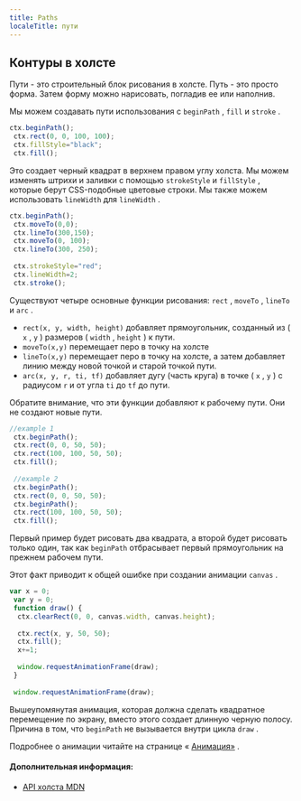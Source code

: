```yaml
---
title: Paths
localeTitle: пути
---
```

## Контуры в холсте

Пути - это строительный блок рисования в холсте. Путь - это просто форма. Затем форму можно нарисовать, погладив ее или наполнив.

Мы можем создавать пути использования с `beginPath` , `fill` и `stroke` .

```js
ctx.beginPath(); 
 ctx.rect(0, 0, 100, 100); 
 ctx.fillStyle="black"; 
 ctx.fill(); 
```

Это создает черный квадрат в верхнем правом углу холста. Мы можем изменять штрихи и заливки с помощью `strokeStyle` и `fillStyle` , которые берут CSS-подобные цветовые строки. Мы также можем использовать `lineWidth` для `lineWidth` .

```js
ctx.beginPath(); 
 ctx.moveTo(0,0); 
 ctx.lineTo(300,150); 
 ctx.moveTo(0, 100); 
 ctx.lineTo(300, 250); 
 
 ctx.strokeStyle="red"; 
 ctx.lineWidth=2; 
 ctx.stroke(); 
```

Существуют четыре основные функции рисования: `rect` , `moveTo` , `lineTo` и `arc` .

*   `rect(x, y, width, height)` добавляет прямоугольник, созданный из ( `x` , `y` ) размеров ( `width` , `height` ) к пути.
*   `moveTo(x,y)` перемещает перо в точку на холсте
*   `lineTo(x,y)` перемещает перо в точку на холсте, а затем добавляет линию между новой точкой и старой точкой пути.
*   `arc(x, y, r, ti, tf)` добавляет дугу (часть круга) в точке ( `x` , `y` ) с радиусом `r` и от угла `ti` до `tf` до пути.

Обратите внимание, что эти функции добавляют к рабочему пути. Они не создают новые пути.

```js
//example 1 
 ctx.beginPath(); 
 ctx.rect(0, 0, 50, 50); 
 ctx.rect(100, 100, 50, 50); 
 ctx.fill(); 
 
 //example 2 
 ctx.beginPath(); 
 ctx.rect(0, 0, 50, 50); 
 ctx.beginPath(); 
 ctx.rect(100, 100, 50, 50); 
 ctx.fill(); 
```

Первый пример будет рисовать два квадрата, а второй будет рисовать только один, так как `beginPath` отбрасывает первый прямоугольник на прежнем рабочем пути.

Этот факт приводит к общей ошибке при создании анимации `canvas` .

```js
var x = 0; 
 var y = 0; 
 function draw() { 
  ctx.clearRect(0, 0, canvas.width, canvas.height); 
 
  ctx.rect(x, y, 50, 50); 
  ctx.fill(); 
  x+=1; 
 
  window.requestAnimationFrame(draw); 
 } 
 
 window.requestAnimationFrame(draw); 
```

Вышеупомянутая анимация, которая должна сделать квадратное перемещение по экрану, вместо этого создает длинную черную полосу. Причина в том, что `beginPath` не вызывается внутри цикла `draw` .

Подробнее о анимации читайте на странице « [Анимация»](/articles/canvas/animation-in-canvas/) .

#### Дополнительная информация:

*   [API холста MDN](https://developer.mozilla.org/en-US/docs/Web/API/Canvas_API)